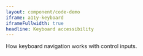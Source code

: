 ```yaml
---
layout: component/code-demo
iframe: a11y-keyboard
iframeFullwidth: true
headline: Keyboard accessibility
---
```



How keyboard navigation works with control inputs.
